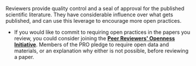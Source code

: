 Reviewers provide quality control and a seal of approval for the published scientific literature. They have considerable influence over what gets published, and can use this leverage to encourage more open practices.

* If you would like to commit to requiring open practices in the papers you review, you could consider joining the [**Peer Reviewers' Openness Initiative**](https://opennessinitiative.org/). Members of the PRO pledge to require open data and materials, or an explanation why either is not possible, before reviewing a paper.